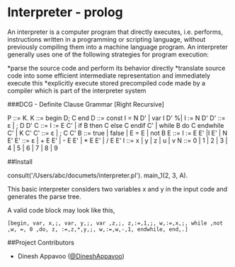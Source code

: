 Interpreter - prolog
=======================

An interpreter is a computer program that directly executes, i.e. performs, instructions written in a programming or scripting language, without previously compiling them into a machine language program. An interpreter generally uses one of the following strategies for program execution:

*parse the source code and perform its behavior directly
*translate source code into some efficient intermediate representation and immediately execute this
*explicitly execute stored precompiled code made by a compiler which is part of the interpreter system

###DCG - Definite Clause Grammar [Right Recursive]

P  ::= K.
K  ::= begin D; C end
D  ::= const I = N D' | var I D' %| I := N D'
D' ::= ε | ; D D'
C  ::= I := E C' | if B then C else C endif C' | while B do C endwhile C' | K C'
C' ::= ε | ; C C'
B  ::= true | false | E = E | not B
E  ::= I := E E' |I E' | N E'
E' ::= ε | + E E' | - E E' | * E E' | / E E'
I  ::= x | y | z | u | v
N  ::= 0 | 1 | 2 | 3 | 4 | 5 | 6 | 7 | 8 | 9

##Install

consult('/Users/abc/documets/interpreter.pl').
main_1(2, 3, A).

This basic interpreter considers two variables x and y in the input code and generates the parse tree.

A valid code block may look like this,

```[begin, var, x,;, var, y,;, var ,z,;, z,:=,1,;, w,:=,x,;, while ,not ,w, =, 0 ,do, z, :=,z,*,y,;, w,:=,w,-,1, endwhile, end,.]```


##Project Contributors

* Dinesh Appavoo ([@DineshAppavoo](https://twitter.com/DineshAppavoo))
